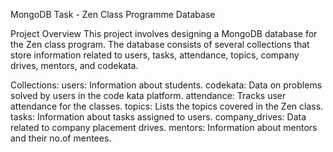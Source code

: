 MongoDB Task - Zen Class Programme Database

Project Overview
This project involves designing a MongoDB database for the Zen class program. The database consists of several collections that store information related to users, tasks, attendance, topics, company drives, mentors, and codekata.

Collections:
users: Information about students.
codekata: Data on problems solved by users in the code kata platform.
attendance: Tracks user attendance for the classes.
topics: Lists the topics covered in the Zen class.
tasks: Information about tasks assigned to users.
company_drives: Data related to company placement drives.
mentors: Information about mentors and their no.of mentees.

